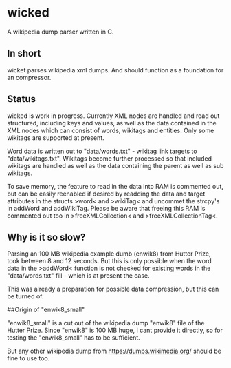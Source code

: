 # wicked
A wikipedia dump parser written in C.

## In short
wicket parses wikipedia xml dumps. And should function as a foundation for an compressor.

## Status
wicked is work in progress. Currently XML nodes are handled and read out structured, including keys and values, as well as the data contained in the XML nodes which can consist of words, wikitags and entities. Only some wikitags are supported at present.

Word data is written out to "data/words.txt" - wikitag link targets to "data/wikitags.txt". Wikitags become further processed so that included wikitags are handled as well as the data containing the parent as well as sub wikitags.

To save memory, the feature to read in the data into RAM is commented out, but can be easily reenabled if desired by readding the data and target attributes in the structs >word< and >wikiTag< and uncommet the strcpy's in addWord and addWikiTag. Please be aware that freeing this RAM is commented out too in >freeXMLCollection< and >freeXMLCollectionTag<.

## Why is it so slow?
Parsing an 100 MB wikipedia example dumb (enwik8) from Hutter Prize, took between 8 and 12 seconds. But this is only possible when the word data in the >addWord< function is not checked for existing words in the "data/words.txt" fill - which is at present the case.

This was already a preparation for possible data compression, but this can be turned of.

##Origin of "enwik8_small"

"enwik8_small" is a cut out of the wikipedia dump "enwik8" file of the Hutter Prize. Since "enwik8" is 100 MB huge, I cant provide it directly, so for testing the "enwik8_small" has to be sufficient.

But any other wikipedia dump from https://dumps.wikimedia.org/ should be fine to use too.
